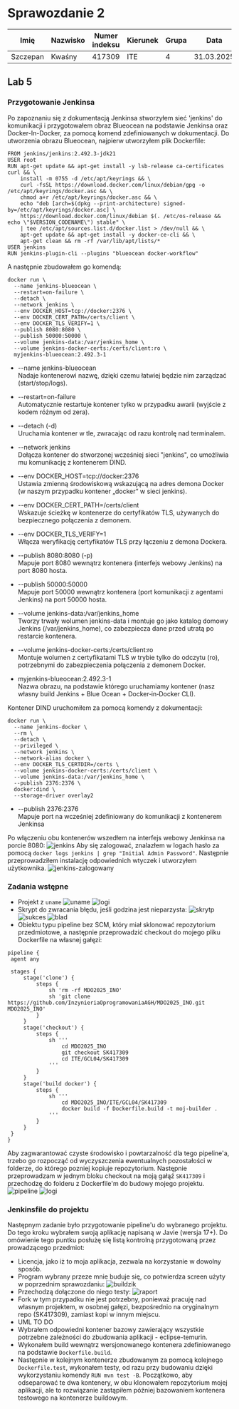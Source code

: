 # Sprawozdanie 2
|Imię | Nazwisko | Numer indeksu | Kierunek | Grupa | Data |
| --------| -----| -----| ------| -----| ------|
|Szczepan | Kwaśny | 417309 | ITE | 4 | 31.03.2025|
## Lab 5
### Przygotowanie Jenkinsa
Po zapoznaniu się z dokumentacją Jenkinsa stworzyłem sieć 'jenkins' do komunikacji i przygotowałem obraz Blueocean na podstawie Jenkinsa oraz Docker-In-Docker, za pomocą komend zdefiniowanych w dokumentacji. Do utworzenia obrazu Blueocean, najpierw utworzyłem plik Dockerfile:
```
FROM jenkins/jenkins:2.492.3-jdk21
USER root
RUN apt-get update && apt-get install -y lsb-release ca-certificates curl && \
    install -m 0755 -d /etc/apt/keyrings && \
    curl -fsSL https://download.docker.com/linux/debian/gpg -o /etc/apt/keyrings/docker.asc && \
    chmod a+r /etc/apt/keyrings/docker.asc && \
    echo "deb [arch=$(dpkg --print-architecture) signed-by=/etc/apt/keyrings/docker.asc] \
    https://download.docker.com/linux/debian $(. /etc/os-release && echo \"$VERSION_CODENAME\") stable" \
    | tee /etc/apt/sources.list.d/docker.list > /dev/null && \
    apt-get update && apt-get install -y docker-ce-cli && \
    apt-get clean && rm -rf /var/lib/apt/lists/*
USER jenkins
RUN jenkins-plugin-cli --plugins "blueocean docker-workflow"
```
A następnie zbudowałem go komendą:
```
docker run \
  --name jenkins-blueocean \
  --restart=on-failure \
  --detach \
  --network jenkins \
  --env DOCKER_HOST=tcp://docker:2376 \
  --env DOCKER_CERT_PATH=/certs/client \
  --env DOCKER_TLS_VERIFY=1 \
  --publish 8080:8080 \
  --publish 50000:50000 \
  --volume jenkins-data:/var/jenkins_home \
  --volume jenkins-docker-certs:/certs/client:ro \
  myjenkins-blueocean:2.492.3-1 
```
* --name jenkins-blueocean  
Nadaje kontenerowi  nazwę, dzięki czemu łatwiej będzie nim zarządzać (start/stop/logs).

* --restart=on-failure  
Automatycznie restartuje kontener tylko w przypadku awarii (wyjście z kodem różnym od zera).

* --detach (-d)  
Uruchamia kontener w tle, zwracając od razu kontrolę nad terminalem.

* --network jenkins  
Dołącza kontener do stworzonej wcześniej sieci "jenkins", co umożliwia mu komunikację z kontenerem DIND.

* --env DOCKER_HOST=tcp://docker:2376  
Ustawia zmienną środowiskową wskazującą na adres demona Docker (w naszym przypadku kontener „docker” w sieci jenkins).

* --env DOCKER_CERT_PATH=/certs/client  
Wskazuje ścieżkę w kontenerze do certyfikatów TLS, używanych do bezpiecznego połączenia z demonem.

* --env DOCKER_TLS_VERIFY=1  
Włącza weryfikację certyfikatów TLS przy łączeniu z demona Dockera.

* --publish 8080:8080 (-p)  
Mapuje port 8080 wewnątrz kontenera (interfejs webowy Jenkins) na port 8080 hosta.

* --publish 50000:50000  
Mapuje port 50000 wewnątrz kontenera (port komunikacji z agentami Jenkins) na port 50000 hosta.

* --volume jenkins-data:/var/jenkins_home  
Tworzy trwały wolumen jenkins-data i montuje go jako katalog domowy Jenkins (/var/jenkins_home), co zabezpiecza dane przed utratą po restarcie kontenera.

* --volume jenkins-docker-certs:/certs/client:ro  
Montuje wolumen z certyfikatami TLS w trybie tylko do odczytu (ro), potrzebnymi do zabezpieczenia połączenia z demonem Docker.

* myjenkins-blueocean:2.492.3-1  
Nazwa obrazu, na podstawie którego uruchamiamy kontener (nasz własny build Jenkins + Blue Ocean + Docker‑in‑Docker CLI).

Kontener DIND uruchomiłem za pomocą komendy z dokumentacji:
```
docker run \
  --name jenkins-docker \
  --rm \
  --detach \
  --privileged \
  --network jenkins \
  --network-alias docker \
  --env DOCKER_TLS_CERTDIR=/certs \
  --volume jenkins-docker-certs:/certs/client \
  --volume jenkins-data:/var/jenkins_home \
  --publish 2376:2376 \
  docker:dind \
  --storage-driver overlay2
  ```
  * --publish 2376:2376  
   Mapuje port na wcześniej zdefiniowany do komunikacji z kontenerem Jenkinsa

   Po włączeniu obu kontenerów wszedłem na interfejs webowy Jenkinsa na porcie 8080:
   ![jenkins](jenkins.png)
   Aby się zalogować, znalazłem w logach hasło za pomocą `docker logs jenkins | grep "Initial Admin Password"`. Następnie przeprowadziłem instalację odpowiednich wtyczek i utworzyłem użytkownika.
   ![jenkins-zalogowany](jenkins-zalogowany.png)
   ### Zadania wstępne
   * Projekt z `uname`
    ![uname](uname.png)
    ![logi](logi-uname.png)
   * Skrypt do zwracania błędu, jeśli godzina jest nieparzysta:
   ![skrytp](skrypt.png)
   ![sukces](logi-sukces.png)
   ![blad](logi-blad.png)
   * Obiektu typu pipeline bez SCM, który miał sklonować repozytorium przedmiotowe, a następnie przeprowadzić checkout do mojego pliku Dockerfile na własnej gałęzi:
   ```
   pipeline {
    agent any

    stages {
        stage('clone') {
            steps {
                sh 'rm -rf MDO2025_INO'
                sh 'git clone https://github.com/InzynieriaOprogramowaniaAGH/MDO2025_INO.git MDO2025_INO'
            }
        }
        stage('checkout') {
            steps {
                sh '''
                    cd MDO2025_INO
                    git checkout SK417309
                    cd ITE/GCL04/SK417309
                '''
            }
        }
        stage('build docker') {
            steps {
                sh '''
                    cd MDO2025_INO/ITE/GCL04/SK417309
                    docker build -f Dockerfile.build -t moj-builder .
                '''
            }
        }
    }
}
```
Aby zagwarantować czyste środowisko i powtarzalność dla tego pipeline'a, trzebo go rozpocząć od wyczyszczenia ewentualnych pozostałości w folderze, do którego pozniej kopiuje repozytorium. Następnie przeprowadzam w jednym bloku checkout na moją gałąź `SK417309` i przechodzę do folderu z Dockerfile'm do budowy mojego projektu. 
![pipeline](skrypt-pipeline.png)
![logi](pipeline-logi.png)

### Jenkinsfile do projektu
Następnym zadanie było przygotowanie pipeline'u do wybranego projektu. Do tego kroku wybrałem swoją aplikację napisaną w Javie (wersja 17+). Do omówienie tego puntku posłużę się listą kontrolną przygotowaną przez prowadzącego przedmiot:
* Licencja, jako iż to moja aplikacja, zezwala na korzystanie w dowolny sposób.
* Program wybrany przeze mnie buduje się, co potwierdza screen użyty w poprzednim sprawozdaniu:
![buildzik](../Sprawozdanie1/efekt-builda.png)  
* Przechodzą dołączone do niego testy:
![raport](../Sprawozdanie1/testy-apki.png)
* Fork w tym przypadku nie jest potrzebny, ponieważ pracuję nad własnym projektem, w osobnej gałęzi, bezpośrednio na oryginalnym repo (SK417309), zamiast kopi w innym miejscu.
* UML TO DO
* Wybrałem odpowiedni kontener bazowy zawierający wszystkie potrzebne zależności do zbudowania aplikacji - eclipse-temurin. 
* Wykonałem build wewnątrz wersjonowanego kontenera zdefiniowanego na podstawie `Dockerfile.build`. 
* Następnie w kolejnym kontenerze zbudowanym za pomocą kolejnego `Dockerfile.test`, wykonałem testy, od razu przy budowaniu dzięki wykorzystaniu komendy `RUN mvn test -B`. Początkowo, aby odseparować te dwa kontenery, w obu klonowałem repozytorium mojej aplikacji, ale to rozwiązanie zastąpiłem później bazowaniem kontenera testowego na kontenerze buildowym.